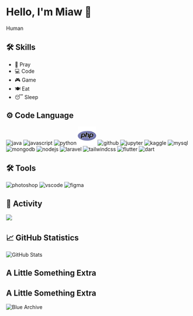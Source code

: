 # Hello, I'm Miaw 👋
Human

## 🛠️ Skills
- 🙏 Pray
- 💻 Code
- 🎮 Game
- 🍽️ Eat
- 😴 Sleep

## ⚙️ Code Language
<p align="left">
  <img height="50" width="50" src="https://raw.githubusercontent.com/danielcranney/readme-generator/main/public/icons/skills/java-colored.svg" alt="java" />
  <img height="50" width="50" src="https://raw.githubusercontent.com/danielcranney/readme-generator/main/public/icons/skills/javascript-colored.svg" alt="javascript" />
  <img height="50" width="50" src="https://raw.githubusercontent.com/danielcranney/readme-generator/main/public/icons/skills/python-colored.svg" alt="python" />
  <img height="50" width="50" src="https://raw.githubusercontent.com/devicons/devicon/master/icons/php/php-original.svg" alt="php" />
  <img height="50" width="50" src="https://cdn.jsdelivr.net/gh/devicons/devicon@latest/icons/github/github-original.svg" alt="github" />
  <img height="50" width="50" src="https://cdn.jsdelivr.net/gh/devicons/devicon@latest/icons/jupyter/jupyter-original-wordmark.svg" alt="jupyter" />
  <img height="50" width="50" src="https://cdn.jsdelivr.net/gh/devicons/devicon@latest/icons/kaggle/kaggle-original-wordmark.svg" alt="kaggle" />
  <img height="50" width="50" src="https://cdn.jsdelivr.net/gh/devicons/devicon@latest/icons/mysql/mysql-original-wordmark.svg" alt="mysql" />
  <img height="50" width="50" src="https://cdn.jsdelivr.net/gh/devicons/devicon@latest/icons/mongodb/mongodb-original-wordmark.svg" alt="mongodb" />
  <img height="50" width="50" src="https://cdn.jsdelivr.net/gh/devicons/devicon@latest/icons/nodejs/nodejs-original-wordmark.svg" alt="nodejs" />
  <img height="50" width="50" src="https://cdn.jsdelivr.net/gh/devicons/devicon@latest/icons/laravel/laravel-original.svg" alt="laravel" />
  <img height="50" width="50" src="https://cdn.jsdelivr.net/gh/devicons/devicon@latest/icons/tailwindcss/tailwindcss-original.svg" alt="tailwindcss" />
  <img height="50" width="50" src="https://cdn.jsdelivr.net/gh/devicons/devicon@latest/icons/flutter/flutter-original.svg" alt="flutter" />
  <img height="50" width="50" src="https://cdn.jsdelivr.net/gh/devicons/devicon@latest/icons/dart/dart-original.svg" alt="dart" />
</p>

## 🛠️ Tools
<p align="left">
  <img height="50" width="50" src="https://cdn.jsdelivr.net/gh/devicons/devicon@latest/icons/photoshop/photoshop-original.svg" alt="photoshop" />
  <img height="50" width="50" src="https://cdn.jsdelivr.net/gh/devicons/devicon@latest/icons/vscode/vscode-original.svg" alt="vscode" />
  <img height="50" width="50" src="https://cdn.jsdelivr.net/gh/devicons/devicon@latest/icons/figma/figma-original.svg" alt="figma" />
</p>

## 🔭 Activity
![](http://github-profile-summary-cards.vercel.app/api/cards/profile-details?username=MiawElecat&theme=onedark)
## 📈 GitHub Statistics
![GitHub Stats](https://github-readme-stats.vercel.app/api?username=MiawElecat&show_icons=true)

## A Little Something Extra
## A Little Something Extra

![Blue Archive](https://media.tenor.com/6F55Wn54-VIAAAAC/blue-archive.gif)

